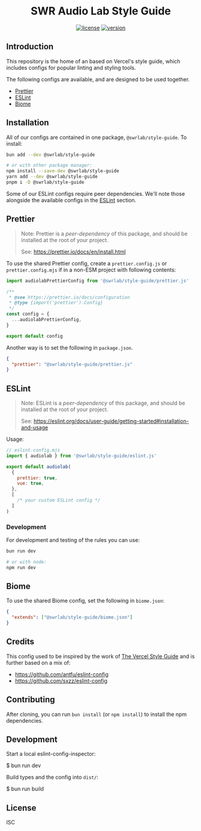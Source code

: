 <h1 align="center">SWR Audio Lab Style Guide</h1>

<div align="center">

[![license](https://img.shields.io/github/license/swrlab/style-guide?label=license)](https://github.com/swrlab/style-guide/blob/main/LICENSE)
[![version](https://img.shields.io/npm/v/@swrlab/style-guide)](https://www.npmjs.com/package/swrlab/style-guide)

</div>

## Introduction

This repository is the home of an based on Vercel's style guide, which includes configs for
popular linting and styling tools.

The following configs are available, and are designed to be used together.

- [Prettier](#prettier)
- [ESLint](#eslint)
- [Biome](#biome)

## Installation

All of our configs are contained in one package, `@swrlab/style-guide`. To install:

```sh
bun add --dev @swrlab/style-guide

# or with other package manager:
npm install --save-dev @swrlab/style-guide
yarn add --dev @swrlab/style-guide
pnpm i -D @swrlab/style-guide
```

Some of our ESLint configs require peer dependencies. We'll note those
alongside the available configs in the [ESLint](#eslint) section.

## Prettier

> Note: Prettier is a _peer-dependency_ of this package, and should be installed
> at the root of your project.
>
> See: https://prettier.io/docs/en/install.html

To use the shared Prettier config, create a `prettier.config.js`
or `prettier.config.mjs` if in a non-ESM project with following contents:

```js
import audiolabPrettierConfig from '@swrlab/style-guide/prettier.js'

/**
 * @see https://prettier.io/docs/configuration
 * @type {import('prettier').Config}
 */
const config = {
  ...audiolabPrettierConfig,
}

export default config
```

Another way is to set the following in `package.json`.

```json
{
  "prettier": "@swrlab/style-guide/prettier.js"
}
```

## ESLint

> Note: ESLint is a _peer-dependency_ of this package, and should be installed
> at the root of your project.
>
> See: https://eslint.org/docs/user-guide/getting-started#installation-and-usage

Usage:

```js
// eslint.config.mjs
import { audiolab } from '@swrlab/style-guide/eslint.js'

export default audiolab(
  {
    prettier: true,
    vue: true,
  },
  [
    /* your custom ESLint config */
  ]
)
```

### Development

For development and testing of the rules you can use:

```sh
bun run dev

# or with node:
npm run dev
```

## Biome

To use the shared Biome config, set the following in `biome.json`:

```json
{
  "extends": ["@swrlab/style-guide/biome.json"]
}
```

## Credits

This config used to be inspired by the work of [The Vercel Style Guide](https://github.com/vercel/style-guide) and is further
based on a mix of:

- https://github.com/antfu/eslint-config
- https://github.com/sxzz/eslint-config

## Contributing

After cloning, you can run `bun install` (or `npm install`) to install the npm dependencies.

## Development

Start a local eslint-config-inspector:

$ bun run dev

Build types and the config into `dist/`:

$ bun run build

## License

ISC
